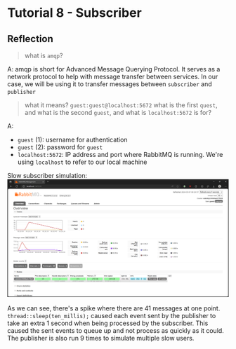# Tutorial 8 - Subscriber

## Reflection

> what is `amqp`?

A: amqp is short for Advanced Message Querying Protocol.
It serves as a network protocol to help with message transfer between services.
In our case, we will be using it to transfer messages between `subscriber` and `publisher`

> what it means? `guest:guest@localhost:5672`
> what is the first `quest`, and what is the second `guest`,
> and what is `localhost:5672` is for?

A:

- `guest` (1): username for authentication
- `guest` (2): password for `guest`
- `localhost:5672`: IP address and port where RabbitMQ is running. We're using `localhost` to refer to our local machine

Slow subscriber simulation:  
![Simulasi slow subscriber](img/slow_subscriber.png)

As we can see, there's a spike where there are 41 messages at one point.
`thread::sleep(ten_millis);` caused each event sent by the publisher to take an extra 1 second when being processed by the subscriber.
This caused the sent events to queue up and not process as quickly as it could. The publisher is also run 9 times to simulate multiple slow users.
